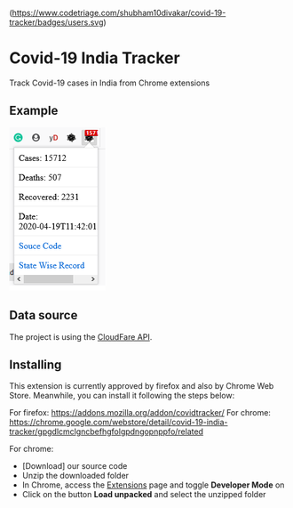 (https://www.codetriage.com/shubham10divakar/covid-19-tracker/badges/users.svg)
# Covid-19 India Tracker

Track Covid-19 cases in India from Chrome extensions

## Example

![text alt](./example.png)

## Data source

The project is using the [CloudFare API](https://github.com/amodm/api-covid19-in).

## Installing

This extension is currently approved by firefox and also by  Chrome Web Store. Meanwhile, you can install it following the steps below:

For firefox:
https://addons.mozilla.org/addon/covidtracker/
For chrome:
https://chrome.google.com/webstore/detail/covid-19-india-tracker/gpgdlcmclgncbefhgfolgpdngopnppfo/related

For chrome:
- [Download] our source code
- Unzip the downloaded folder
- In Chrome, access the [Extensions](chrome://extensions) page and toggle **Developer Mode** on
- Click on the button **Load unpacked** and select the unzipped folder
